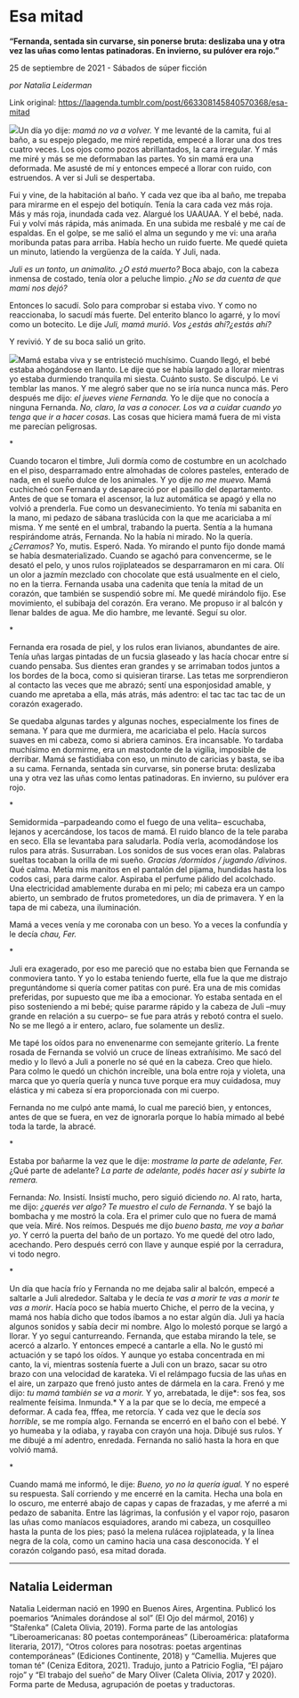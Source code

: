 # Esa mitad

**“Fernanda, sentada sin curvarse, sin ponerse bruta: deslizaba una y otra vez las uñas como lentas patinadoras. En invierno, su pulóver era rojo.”**

25 de septiembre de 2021 - Sábados de súper ficción

_por Natalia Leiderman_

Link original: https://laagenda.tumblr.com/post/663308145840570368/esa-mitad

![](https://64.media.tumblr.com/056683bdc90c1204efa320a2be87c776/3ff9f113bcb52546-11/s500x750/b606a9b269d24e4bc4e99d540801184f76bef016.jpg)Un día yo dije: *mamá no va a volver.* Y me levanté de la camita, fui al baño, a su espejo plegado, me miré repetida, empecé a llorar una dos tres cuatro veces.  Los ojos como pozos abrillantados, la cara irregular. Y más me miré y más se me deformaban las partes. Yo sin mamá era una deformada. Me asusté de mí y entonces empecé a llorar con ruido, con estruendos. A ver si Juli se despertaba. 

Fui y vine, de la habitación al baño. Y cada vez que iba al baño, me trepaba para mirarme en el espejo del botiquín. Tenía la cara cada vez más roja. Más y más roja, inundada cada vez. Alargué los UAAUAA. Y el bebé, nada. Fui y volví más rápida, más animada. En una subida me resbalé y me caí de espaldas. En el golpe, se me salió el alma un segundo y me vi: una araña moribunda patas para arriba. Había hecho un ruido fuerte. Me quedé quieta un minuto, latiendo la vergüenza de la caída. Y Juli, nada.

*Juli es un tonto, un animalito. ¿O está muerto?* Boca abajo, con la cabeza inmensa de costado, tenía olor a peluche limpio. *¿No se da cuenta de que mami nos dejó?*

Entonces lo sacudí. Solo para comprobar si estaba vivo. Y como no reaccionaba, lo sacudí más fuerte. Del enterito blanco lo agarré, y lo moví como un botecito. Le dije *Juli, mamá murió*. *Vos ¿estás ahí?¿estás ahí?*  

Y revivió. Y de su boca salió un grito.

![](https://64.media.tumblr.com/056683bdc90c1204efa320a2be87c776/3ff9f113bcb52546-11/s500x750/b606a9b269d24e4bc4e99d540801184f76bef016.jpg)Mamá estaba viva y se entristeció muchísimo. Cuando llegó, el bebé estaba ahogándose en llanto. Le dije que se había largado a llorar mientras yo estaba durmiendo tranquila mi siesta. Cuánto susto. Se disculpó. Le vi temblar las manos. Y me alegró saber que no se iría nunca nunca más. Pero después me dijo: *el jueves viene Fernanda.* Yo le dije que no conocía a ninguna Fernanda. *No, claro, la vas a conocer. Los va a cuidar cuando yo tenga que ir a hacer cosas*. Las cosas que hiciera mamá fuera de mi vista me parecían peligrosas.

\*

Cuando tocaron el timbre, Juli dormía como de costumbre en un acolchado en el piso, desparramado entre almohadas de colores pasteles, enterado de nada, en el sueño dulce de los animales. Y yo dije *no me muevo.* Mamá cuchicheó con Fernanda y desapareció por el pasillo del departamento. Antes de que se tomara el ascensor, la luz automática se apagó y ella no volvió a prenderla. Fue como un desvanecimiento. Yo tenía mi sabanita en la mano, mi pedazo de sábana traslúcida con la que me acariciaba a mí misma. Y me senté en el umbral, trabando la puerta. Sentía a la humana respirándome atrás, Fernanda. No la había ni mirado. No la quería. *¿Cerramos?* Yo, mutis. Esperó. Nada. Yo mirando el punto fijo donde mamá se había desmaterializado. Cuando se agachó para convencerme, se le desató el pelo, y unos rulos rojiplateados se desparramaron en mi cara. Olí un olor a jazmín mezclado con chocolate que está usualmente en el cielo, no en la tierra. Fernanda usaba una cadenita que tenía la mitad de un corazón, que también se suspendió sobre mí. Me quedé mirándolo fijo. Ese movimiento, el subibaja del corazón. Era verano. Me propuso ir al balcón y llenar baldes de agua. Me dio hambre, me levanté. Seguí su olor. 

\*

Fernanda era rosada de piel, y los rulos eran livianos, abundantes de aire. Tenía uñas largas pintadas de un fucsia glaseado y las hacía chocar entre sí cuando pensaba. Sus dientes eran grandes y se arrimaban todos juntos a los bordes de la boca, como si quisieran tirarse. Las tetas me sorprendieron al contacto las veces que me abrazó; sentí una esponjosidad amable, y cuando me apretaba a ella, más atrás, más adentro: el tac tac tac tac de un corazón exagerado. 

Se quedaba algunas tardes y algunas noches, especialmente los fines de semana. Y para que me durmiera, me acariciaba el pelo. Hacía surcos suaves en mi cabeza, como si abriera caminos. Era incansable. Yo tardaba muchísimo en dormirme, era un mastodonte de la vigilia, imposible de derribar. Mamá se fastidiaba con eso, un minuto de caricias y basta, se iba a su cama. Fernanda, sentada sin curvarse, sin ponerse bruta: deslizaba una y otra vez las uñas como lentas patinadoras. En invierno, su pulóver era rojo. 

\*

Semidormida –parpadeando como el fuego de una velita– escuchaba, lejanos y acercándose, los tacos de mamá. El ruido blanco de la tele paraba en seco. Ella se levantaba para saludarla. Podía verla, acomodándose los rulos para atrás. Susurraban. Los sonidos de sus voces eran olas. Palabras sueltas tocaban la orilla de mi sueño. *Gracias /dormidos / jugando /divinos*. Qué calma. Metía mis manitos en el pantalón del pijama, hundidas hasta los codos casi, para darme calor. Aspiraba el perfume pálido del acolchado. Una electricidad amablemente duraba en mi pelo; mi cabeza era un campo abierto, un sembrado de frutos prometedores, un día de primavera. Y en la tapa de mi cabeza, una iluminación.

Mamá a veces venía y me coronaba con un beso. Yo a veces la confundía y le decía *chau, Fer.*

\*

Juli era exagerado, por eso me pareció que no estaba bien que Fernanda se conmoviera tanto. Y yo lo estaba teniendo fuerte, ella fue la que me distrajo preguntándome si quería comer patitas con puré. Era una de mis comidas preferidas, por supuesto que me iba a emocionar. Yo estaba sentada en el piso sosteniendo a mi bebé; quise pararme rápido y la cabeza de Juli –muy grande en relación a su cuerpo– se fue para atrás y rebotó contra el suelo. No se me llegó a ir entero, aclaro, fue solamente un desliz. 

Me tapé los oídos para no envenenarme con semejante griterío. La frente rosada de Fernanda se volvió un cruce de líneas extrañísimo. Me sacó del medio y lo llevó a Juli a ponerle no sé qué en la cabeza. Creo que hielo. Para colmo le quedó un chichón increíble, una bola entre roja y violeta, una marca que yo quería quería y nunca tuve porque era muy cuidadosa, muy elástica y mi cabeza sí era proporcionada con mi cuerpo. 

Fernanda no me culpó ante mamá, lo cual me pareció bien, y entonces, antes de que se fuera, en vez de ignorarla porque lo había mimado al bebé toda la tarde, la abracé.

\*

Estaba por bañarme la vez que le dije: *mostrame la parte de adelante, Fer.* ¿Qué parte de adelante? *La parte de adelante, podés hacer así  y subirte la remera.*

Fernanda: *No.* Insistí. Insistí mucho, pero siguió diciendo *no*. Al rato, harta, me dijo: *¿querés ver algo? Te muestro el culo de Fernanda*. Y se bajó la bombacha y me mostró la cola. Era el primer culo que no fuera de mamá que veía. Miré. Nos reímos. Después me dijo *bueno basta, me voy a bañar yo*. Y cerró la puerta del baño de un portazo. Yo me quedé del otro lado, acechando. Pero después cerró con llave y aunque espié por la cerradura, vi todo negro.

\*

Un día que hacía frío y Fernanda no me dejaba salir al balcón, empecé a saltarle a Juli alrededor. Saltaba y le decía *te vas a morir te vas a morir te vas a morir*. Hacía poco se había muerto Chiche, el perro de la vecina, y mamá nos había dicho que todos íbamos a no estar algún día. Juli ya hacía algunos sonidos y sabía decir mi nombre. Algo lo molestó porque se largó a llorar. Y yo seguí canturreando. Fernanda, que estaba mirando la tele, se acercó a alzarlo. Y entonces empecé a cantarle a ella. No le gustó mi actuación y se tapó los oídos. Y aunque yo estaba concentrada en mi canto, la vi, mientras sostenía fuerte a Juli con un brazo, sacar su otro brazo con una velocidad de karateka. Vi el relámpago fucsia de las uñas en el aire, un zarpazo que frenó justo antes de dármela en la cara. Frenó y me dijo: *tu mamá también se va a morir.* Y yo, arrebatada, le dije*: sos fea, sos realmente feísima. Inmunda.* Y a la par que se lo decía, me empecé a deformar. A cada fea, fffea, me retorcía. Y cada vez que le decía *sos horrible*, se me rompía algo. Fernanda se encerró en el baño con el bebé. Y yo humeaba y la odiaba, y rayaba con crayón una hoja. Dibujé sus rulos. Y me dibujé a mí adentro, enredada. Fernanda no salió hasta la hora en que volvió mamá. 

\*

Cuando mamá me informó, le dije: *Bueno, yo no la quería igual.* Y no esperé su respuesta.  Salí corriendo y me encerré en la camita. Hecha una bola en lo oscuro, me enterré abajo de capas y capas de frazadas, y me aferré a mi pedazo de sabanita. Entre las lágrimas, la confusión y el vapor rojo, pasaron las uñas como maníacos esquiadores, arando mi cabeza, un cosquilleo hasta la punta de los pies; pasó la melena rulácea rojiplateada, y la línea negra de la cola, como un camino hacia una casa desconocida. Y el corazón colgando pasó, esa mitad dorada.



---

Natalia Leiderman
-----------------

Natalia Leiderman nació en 1990 en Buenos Aires, Argentina. Publicó los poemarios “Animales dorándose al sol” (El Ojo del mármol, 2016) y “Stařenka” (Caleta Olivia, 2019). Forma parte de las antologías “Liberoamericanas: 80 poetas contemporáneas” (Liberoamérica: plataforma literaria, 2017), “Otros colores para nosotras: poetas argentinas contemporáneas” (Ediciones Continente, 2018) y “Camellia. Mujeres que toman té” (Ceniza Editora, 2021). Tradujo, junto a Patricio Foglia, “El pájaro rojo” y “El trabajo del sueño” de Mary Oliver (Caleta Olivia, 2017 y 2020). Forma parte de Medusa, agrupación de poetas y traductoras.


